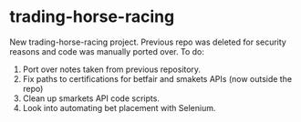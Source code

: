 # trading-horse-racing
New trading-horse-racing project. Previous repo was deleted for security reasons and code was manually ported over.
To do:
1. Port over notes taken from previous repository.
2. Fix paths to certifications for betfair and smakets APIs (now outside the repo)
2. Clean up smarkets API code scripts.
3. Look into automating bet placement with Selenium.
